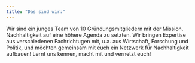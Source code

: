 ```yaml
---
title: "Das sind wir:"
---
```


Wir sind ein junges Team von 10 Gründungsmitgliedern mit der Mission, Nachhaltigkeit auf eine höhere Agenda zu setzten. 
Wir bringen Expertise aus verschiedenen Fachrichtugen mit, u.a. aus Wirtschaft, Forschung und Politik, und möchten gemeinsam mit euch ein Netzwerk für Nachhaltigkeit aufbauen! 
Lernt uns kennen, macht mit und vernetzt euch!  

